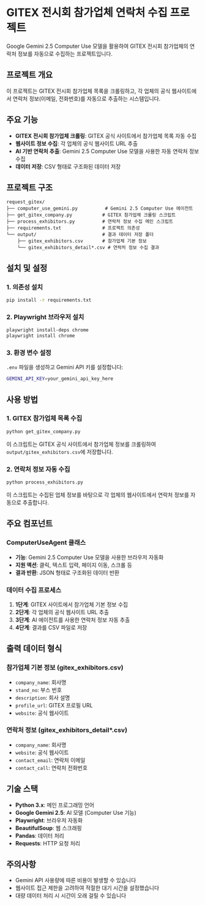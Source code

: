 # GITEX 전시회 참가업체 연락처 수집 프로젝트

Google Gemini 2.5 Computer Use 모델을 활용하여 GITEX 전시회 참가업체의 연락처 정보를 자동으로 수집하는 프로젝트입니다.

## 프로젝트 개요

이 프로젝트는 GITEX 전시회 참가업체 목록을 크롤링하고, 각 업체의 공식 웹사이트에서 연락처 정보(이메일, 전화번호)를 자동으로 추출하는 시스템입니다.

## 주요 기능

- **GITEX 전시회 참가업체 크롤링**: GITEX 공식 사이트에서 참가업체 목록 자동 수집
- **웹사이트 정보 수집**: 각 업체의 공식 웹사이트 URL 추출
- **AI 기반 연락처 추출**: Gemini 2.5 Computer Use 모델을 사용한 자동 연락처 정보 수집
- **데이터 저장**: CSV 형태로 구조화된 데이터 저장

## 프로젝트 구조

```
request_gitex/
├── computer_use_gemini.py          # Gemini 2.5 Computer Use 에이전트
├── get_gitex_company.py           # GITEX 참가업체 크롤링 스크립트
├── process_exhibitors.py          # 연락처 정보 수집 메인 스크립트
├── requirements.txt               # 프로젝트 의존성
└── output/                        # 결과 데이터 저장 폴더
    ├── gitex_exhibitors.csv       # 참가업체 기본 정보
    └── gitex_exhibitors_detail*.csv # 연락처 정보 수집 결과
```

## 설치 및 설정

### 1. 의존성 설치

```bash
pip install -r requirements.txt
```

### 2. Playwright 브라우저 설치

```bash
playwright install-deps chrome
playwright install chrome
```

### 3. 환경 변수 설정

`.env` 파일을 생성하고 Gemini API 키를 설정합니다:

```bash
GEMINI_API_KEY=your_gemini_api_key_here
```

## 사용 방법

### 1. GITEX 참가업체 목록 수집

```bash
python get_gitex_company.py
```

이 스크립트는 GITEX 공식 사이트에서 참가업체 정보를 크롤링하여 `output/gitex_exhibitors.csv`에 저장합니다.

### 2. 연락처 정보 자동 수집

```bash
python process_exhibitors.py
```

이 스크립트는 수집된 업체 정보를 바탕으로 각 업체의 웹사이트에서 연락처 정보를 자동으로 추출합니다.

## 주요 컴포넌트

### ComputerUseAgent 클래스

- **기능**: Gemini 2.5 Computer Use 모델을 사용한 브라우저 자동화
- **지원 액션**: 클릭, 텍스트 입력, 페이지 이동, 스크롤 등
- **결과 반환**: JSON 형태로 구조화된 데이터 반환

### 데이터 수집 프로세스

1. **1단계**: GITEX 사이트에서 참가업체 기본 정보 수집
2. **2단계**: 각 업체의 공식 웹사이트 URL 추출
3. **3단계**: AI 에이전트를 사용한 연락처 정보 자동 추출
4. **4단계**: 결과를 CSV 파일로 저장

## 출력 데이터 형식

### 참가업체 기본 정보 (gitex_exhibitors.csv)
- `company_name`: 회사명
- `stand_no`: 부스 번호
- `description`: 회사 설명
- `profile_url`: GITEX 프로필 URL
- `website`: 공식 웹사이트

### 연락처 정보 (gitex_exhibitors_detail*.csv)
- `company_name`: 회사명
- `website`: 공식 웹사이트
- `contact_email`: 연락처 이메일
- `contact_call`: 연락처 전화번호

## 기술 스택

- **Python 3.x**: 메인 프로그래밍 언어
- **Google Gemini 2.5**: AI 모델 (Computer Use 기능)
- **Playwright**: 브라우저 자동화
- **BeautifulSoup**: 웹 스크래핑
- **Pandas**: 데이터 처리
- **Requests**: HTTP 요청 처리

## 주의사항

- Gemini API 사용량에 따른 비용이 발생할 수 있습니다
- 웹사이트 접근 제한을 고려하여 적절한 대기 시간을 설정했습니다
- 대량 데이터 처리 시 시간이 오래 걸릴 수 있습니다
